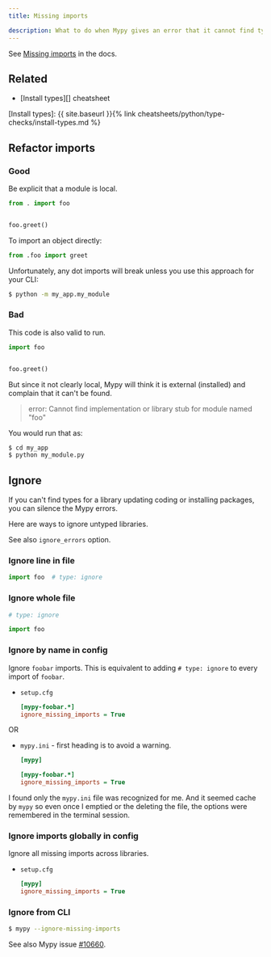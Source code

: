 ```yaml
---
title: Missing imports

description: What to do when Mypy gives an error that it cannot find types for imports
---
```



See [Missing imports](https://mypy.readthedocs.io/en/stable/running_mypy.html#missing-imports) in the docs.

## Related

- [Install types][] cheatsheet

[Install types]: {{ site.baseurl }}{% link cheatsheets/python/type-checks/install-types.md %}


## Refactor imports

### Good

Be explicit that a module is local.

```python
from . import foo


foo.greet()
```

To import an object directly:

```python
from .foo import greet
```

Unfortunately, any dot imports will break unless you use this approach for your CLI:

```sh
$ python -m my_app.my_module
```

### Bad

This code is also valid to run.

```python
import foo


foo.greet()
```

But since it not clearly local, Mypy will think it is external (installed) and complain that it can't be found.

> error: Cannot find implementation or library stub for module named "foo"

You would run that as:

```sh
$ cd my_app
$ python my_module.py
```


## Ignore

If you can't find types for a library updating coding or installing packages, you can silence the Mypy errors.

Here are ways to ignore untyped libraries.

See also `ignore_errors` option.


### Ignore line in file

```python
import foo  # type: ignore
```

### Ignore whole file

```python
# type: ignore

import foo
```

### Ignore by name in config

Ignore `foobar` imports. This is equivalent to adding `# type: ignore` to every import of `foobar`.

- `setup.cfg` 
    ```cfg
    [mypy-foobar.*]
    ignore_missing_imports = True
    ```

OR

- `mypy.ini` - first heading is to avoid a warning.
    ```ini
    [mypy]

    [mypy-foobar.*]
    ignore_missing_imports = True
    ```
  
I found only the `mypy.ini` file was recognized for me. And it seemed cache by `mypy` so even once I emptied or the deleting the file, the options were remembered in the terminal session.

### Ignore imports globally in config

Ignore all missing imports across libraries.

- `setup.cfg`
    ```cfg
    [mypy]
    ignore_missing_imports = True
    ```

### Ignore from CLI

```sh
$ mypy --ignore-missing-imports
```

See also Mypy issue [#10660](https://github.com/python/mypy/issues/10660).

